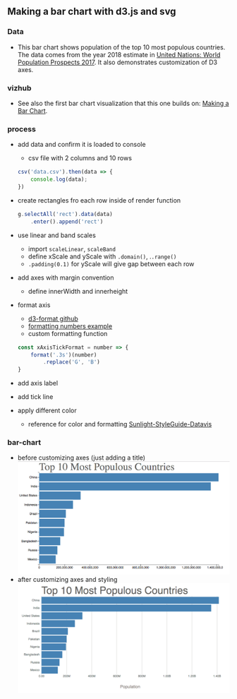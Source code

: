 ## Making a bar chart with d3.js and svg

### Data
- This bar chart shows population of the top 10 most populous countries. The data comes from the year 2018 estimate in [United Nations: World Population Prospects 2017](https://esa.un.org/unpd/wpp/Download/Standard/Population/). It also demonstrates customization of D3 axes.

### vizhub
- See also the first bar chart visualization that this one builds on: [Making a Bar Chart](https://vizhub.com/curran/dd44f8fcdc8346ff90bddd63572bf638).

### process
- add data and confirm it is loaded to console
    - csv file with 2 columns and 10 rows
    ```js
    csv('data.csv').then(data => {
        console.log(data);
    })
    ```
- create rectangles fro each row inside of render function
    ```js
    g.selectAll('rect').data(data)
        .enter().append('rect')
    ```
- use linear and band scales
    - import `scaleLinear`, `scaleBand`
    - define xScale and yScale with `.domain()`, .`.range()`
    - `.padding(0.1)` for yScale will give gap between each row
- add axes with margin convention
    - define innerWidth and innerheight
- format axis
    - [d3-format github](https://github.com/d3/d3-format)
    - [formatting numbers example](http://bl.ocks.org/zanarmstrong/05c1e95bf7aa16c4768e)
    - custom formatting function
    ```js
    const xAxisTickFormat = number => {
        format('.3s')(number)
            .replace('G', 'B')
    }
    ```
- add axis label

- add tick line

- apply different color
    - reference for color and formatting [Sunlight-StyleGuide-Datavis](https://github.com/amycesal/dataviz-style-guide/blob/master/Sunlight-StyleGuide-DataViz.pdf)

### bar-chart
- before customizing axes (just adding a title)
![](3-bar-chart.png)
- after customizing axes and styling
![](3-2-bar-chart.png)